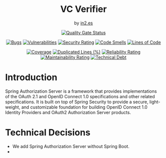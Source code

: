 <div align="center">
  
  <h1>VC Verifier</h1>
  <span>by </span><a href="https://in2.es">in2.es</a>
  
  <p><p>
  
  [![Quality Gate Status](https://sonarcloud.io/api/project_badges/measure?project=in2workspace_in2-vc-verifier&metric=alert_status)](https://sonarcloud.io/dashboard?id=in2workspace_in2-vc-verifier)
  
  [![Bugs](https://sonarcloud.io/api/project_badges/measure?project=in2workspace_in2-vc-verifier&metric=bugs)](https://sonarcloud.io/summary/new_code?id=in2workspace_in2-vc-verifier)
  [![Vulnerabilities](https://sonarcloud.io/api/project_badges/measure?project=in2workspace_in2-vc-verifier&metric=vulnerabilities)](https://sonarcloud.io/dashboard?id=in2workspace_in2-vc-verifier)
  [![Security Rating](https://sonarcloud.io/api/project_badges/measure?project=in2workspace_in2-vc-verifier&metric=security_rating)](https://sonarcloud.io/dashboard?id=in2workspace_in2-vc-verifier)
  [![Code Smells](https://sonarcloud.io/api/project_badges/measure?project=in2workspace_in2-vc-verifier&metric=code_smells)](https://sonarcloud.io/summary/new_code?id=in2workspace_in2-vc-verifier)
  [![Lines of Code](https://sonarcloud.io/api/project_badges/measure?project=in2workspace_in2-vc-verifier&metric=ncloc)](https://sonarcloud.io/dashboard?id=in2workspace_in2-vc-verifier)
  
  [![Coverage](https://sonarcloud.io/api/project_badges/measure?project=in2workspace_in2-vc-verifier&metric=coverage)](https://sonarcloud.io/summary/new_code?id=in2workspace_in2-vc-verifier)
  [![Duplicated Lines (%)](https://sonarcloud.io/api/project_badges/measure?project=in2workspace_in2-vc-verifier&metric=duplicated_lines_density)](https://sonarcloud.io/summary/new_code?id=in2workspace_in2-vc-verifier)
  [![Reliability Rating](https://sonarcloud.io/api/project_badges/measure?project=in2workspace_in2-vc-verifier&metric=reliability_rating)](https://sonarcloud.io/dashboard?id=in2workspace_in2-vc-verifier)
  [![Maintainability Rating](https://sonarcloud.io/api/project_badges/measure?project=in2workspace_in2-vc-verifier&metric=sqale_rating)](https://sonarcloud.io/dashboard?id=in2workspace_in2-vc-verifier)
  [![Technical Debt](https://sonarcloud.io/api/project_badges/measure?project=in2workspace_in2-vc-verifier&metric=sqale_index)](https://sonarcloud.io/summary/new_code?id=in2workspace_in2-vc-verifier)

</div>

# Introduction

Spring Authorization Server is a framework that provides implementations of the OAuth 2.1 and OpenID Connect 1.0 specifications and other related specifications. 
It is built on top of Spring Security to provide a secure, light-weight, 
and customizable foundation for building OpenID Connect 1.0 Identity Providers and OAuth2 Authorization Server products.

# Technical Decisions
- We add Spring Authorization Server without Spring Boot.
- 